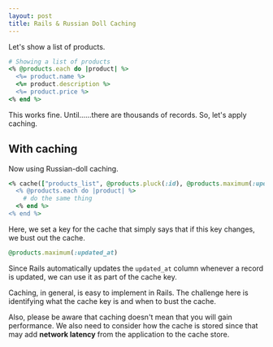 ```yaml
---
layout: post
title: Rails & Russian Doll Caching
---
```


Let's show a list of products.

```ruby
# Showing a list of products
<% @products.each do |product| %>
  <%= product.name %>
  <%= product.description %>
  <%= product.price %>
<% end %>
```

This works fine. Until......there are thousands of records. So, let's apply caching.

<!--break-->

## With caching

Now using Russian-doll caching.

```ruby
<% cache(["products_list", @products.pluck(:id), @products.maximum(:updated_at)]) do %>
  <% @products.each do |product| %>
    # do the same thing
  <% end %>
<% end %>
```

Here, we set a key for the cache that simply says that if this key changes, we
bust out the cache.

```ruby
@products.maximum(:updated_at)
```

Since Rails automatically updates the `updated_at` column whenever a record is
updated, we can use it as part of the cache key.

Caching, in general, is easy to implement in Rails. The challenge here is
identifying what the cache key is and when to bust the cache.

Also, please be aware that caching doesn't mean that you will gain performance.
We also need to consider how the cache is stored since that may add **network
latency** from the application to the cache store.

